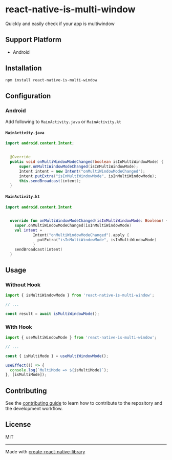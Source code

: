 # react-native-is-multi-window

Quickly and easily check if your app is multiwindow

## Support Platform

- Android

## Installation

```sh
npm install react-native-is-multi-window
```

## Configuration

### Android

Add following to `MainActivity.java` or `MainActivity.kt`

#### `MainActivity.java`

```java
import android.content.Intent;


  @Override
  public void onMultiWindowModeChanged(boolean isInMultiWindowMode) {
      super.onMultiWindowModeChanged(isInMultiWindowMode);
      Intent intent = new Intent("onMultiWindowModeChanged");
      intent.putExtra("isInMultiWindowMode", isInMultiWindowMode);
      this.sendBroadcast(intent);
  }
```

#### `MainActivity.kt`

```kotlin
import android.content.Intent


  override fun onMultiWindowModeChanged(isInMultiWindowMode: Boolean) {
    super.onMultiWindowModeChanged(isInMultiWindowMode)
    val intent =
            Intent("onMultiWindowModeChanged").apply {
              putExtra("isInMultiWindowMode", isInMultiWindowMode)
            }
    sendBroadcast(intent)
  }
```

## Usage

### Without Hook

```js
import { isMultiWindowMode } from 'react-native-is-multi-window';

// ...

const result = await isMultiWindowMode();
```

### With Hook

```js
import { useMultiWindowMode } from 'react-native-is-multi-window';

// ...

const { isMultiMode } = useMultiWindowMode();

useEffect(() => {
  console.log(`MultiMode => ${isMultiMode}`);
}, [isMultiMode]);
```

## Contributing

See the [contributing guide](CONTRIBUTING.md) to learn how to contribute to the repository and the development workflow.

## License

MIT

---

Made with [create-react-native-library](https://github.com/callstack/react-native-builder-bob)
